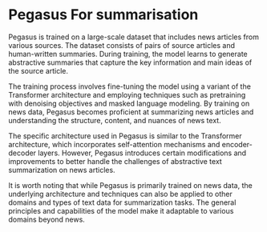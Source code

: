 # Pegasus For summarisation

Pegasus is trained on a large-scale dataset that includes news articles from various sources. The dataset consists of pairs of source articles and human-written summaries. During training, the model learns to generate abstractive summaries that capture the key information and main ideas of the source article.

The training process involves fine-tuning the model using a variant of the Transformer architecture and employing techniques such as pretraining with denoising objectives and masked language modeling. By training on news data, Pegasus becomes proficient at summarizing news articles and understanding the structure, content, and nuances of news text.

The specific architecture used in Pegasus is similar to the Transformer architecture, which incorporates self-attention mechanisms and encoder-decoder layers. However, Pegasus introduces certain modifications and improvements to better handle the challenges of abstractive text summarization on news articles.

It is worth noting that while Pegasus is primarily trained on news data, the underlying architecture and techniques can also be applied to other domains and types of text data for summarization tasks. The general principles and capabilities of the model make it adaptable to various domains beyond news.


